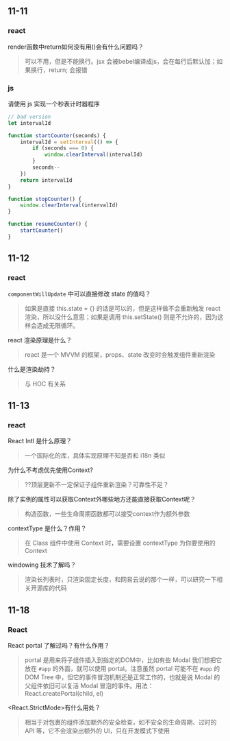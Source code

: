 ## 11-11

### react

render函数中return如何没有用()会有什么问题吗？

> 可以不用，但是不能换行。jsx 会被bebel编译成js，会在每行后默认加；如果换行，return; 会报错

### js

请使用 js 实现一个秒表计时器程序

```js
// bad version
let intervalId

function startCounter(seconds) {
	intervalId = setInterval(() => {
		if (seconds === 0) {
			window.clearInterval(intervalId)
		}
		seconds--
	})
	return intervalId
}

function stopCounter() {
	window.clearInterval(intervalId)
}

function resumeCounter() {
	startCounter()
}
```



## 11-12

### react

`componentWillUpdate` 中可以直接修改 state 的值吗？

> 如果是直接 this.state = {} 的话是可以的，但是这样做不会重新触发 react 渲染，所以没什么意思；如果是调用 this.setState() 则是不允许的，因为这样会造成无限循环。

react 渲染原理是什么？

> react 是一个 MVVM 的框架，props、state 改变时会触发组件重新渲染

什么是渲染劫持？

> 与 HOC 有关系



## 11-13

### react

React Intl 是什么原理？

> 一个国际化的库，具体实现原理不知是否和 i18n 类似

为什么不考虑优先使用Context?

> ??顶层更新不一定保证子组件重新渲染？可靠性不足？

 除了实例的属性可以获取Context外哪些地方还能直接获取Context呢？

> 构造函数，一些生命周期函数都可以接受context作为额外参数

contextType 是什么？作用？

> 在 Class 组件中使用 Context 时，需要设置 contextType 为你要使用的 Context

windowing 技术了解吗？

> 渲染长列表时，只渲染固定长度，和网易云说的那个一样，可以研究一下相关开源库的代码



## 11-18

### React

React portal 了解过吗？有什么作用？

> portal 是用来将子组件插入到指定的DOM中，比如有些 Modal 我们想把它放在 `#app` 的外面，就可以使用 portal。注意虽然 portal 可能不在 `#app` 的 DOM Tree 中，但它的事件冒泡机制还是正常工作的，也就是说 Modal 的父组件依旧可以复活 Modal 冒泡的事件。用法： React.createPortal(child, el)

<React.StrictMode>有什么用处？

> 相当于对包裹的组件添加额外的安全检查，如不安全的生命周期、过时的 API 等，它不会渲染出额外的 UI，只在开发模式下使用